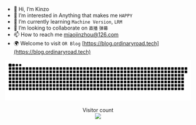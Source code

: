 - 👋 Hi, I’m Kinzo
- 👀 I’m interested in Anything that makes me `HAPPY`
- 🌱 I’m currently learning `Machine Version`, `LRM`
- 💞️ I’m looking to collaborate on `直播` `弹幕`
- 📫 How to reach me miaojinzhou@126.com
- 🌍 Welcome to visit `OR Blog` [https://blog.ordinaryroad.tech](https://blog.ordinaryroad.tech)

<picture>
  <source media="(prefers-color-scheme: dark)" srcset="https://raw.githubusercontent.com/1962247851/1962247851/output/github-contribution-grid-snake-dark.svg" />
  <source media="(prefers-color-scheme: light)" srcset="https://raw.githubusercontent.com/1962247851/1962247851/output/github-contribution-grid-snake.svg" />
  <img alt="github-snake" src="https://raw.githubusercontent.com/1962247851/1962247851/output/github-contribution-grid-snake.svg" />
</picture>

<p align="center"> 
  Visitor count<br>
  <img src="https://profile-counter.glitch.me/1962247851/count.svg" />
</p>

<!---
1962247851/1962247851 is a ✨ special ✨ repository because its `README.md` (this file) appears on your GitHub profile.
You can click the Preview link to take a look at your changes.
--->
